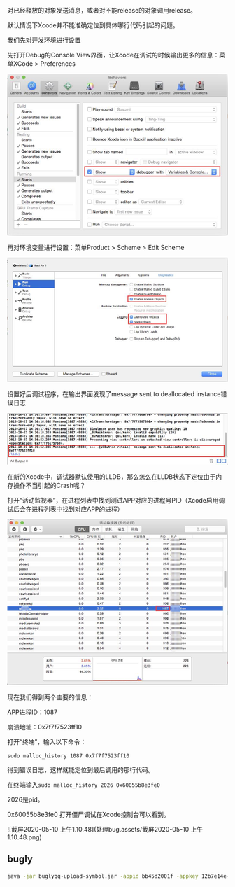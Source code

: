 对已经释放的对象发送消息，或者对不能release的对象调用release。

默认情况下Xcode并不能准确定位到具体哪行代码引起的问题。

我们先对开发环境进行设置

先打开Debug的Console View界面，让Xcode在调试的时候输出更多的信息：菜单XCode > Preferences

![img](处理bug.assets/809477-20151027142732200-1834209553.jpg)

再对环境变量进行设置：菜单Product > Scheme > Edit Scheme

![img](处理bug.assets/809477-20151027143231716-1407979929.jpg)

设置好后调试程序，在输出界面发现了message sent to deallocated instance错误日志

![img](处理bug.assets/809477-20151027144002060-1369744939.jpg)

在新的Xcode中，调试器默认使用的LLDB，那么怎么在LLDB状态下定位由于内存操作不当引起的Crash呢？

打开“活动监视器”，在进程列表中找到测试APP对应的进程号PID（Xcode启用调试后会在进程列表中找到对应APP的进程）

![img](处理bug.assets/809477-20151027144834435-1736541518.jpg)

现在我们得到两个主要的信息：

APP进程ID：1087

崩溃地址：0x7f7f7523ff10

打开“终端”，输入以下命令：

```
sudo malloc_history 1087 0x7f7f7523ff10
```

得到错误日志，这样就能定位到最后调用的那行代码。

在终端输入`sudo malloc_history 2026 0x60055b8e3fe0`

2026是pid。

0x60055b8e3fe0 打开僵尸调试在Xcode控制台可以看到。

![截屏2020-05-10 上午1.10.48](处理bug.assets/截屏2020-05-10 上午1.10.48.png)

## bugly

```bash
java -jar buglyqq-upload-symbol.jar -appid bb45d2001f -appkey 12b7e14e-09b2-4d58-abc8-7f4145fe93be -bundleid com.ningmengyun.AccCollegeTest -version 5.1.5 -buildNo 21 -platform IOS -inputSymbol /Users/michael/Downloads/柠檬会计学院测试.app.dSYM
```

